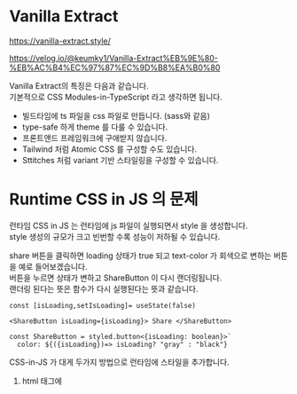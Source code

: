 # Vanilla Extract

https://vanilla-extract.style/

https://velog.io/@keumky1/Vanilla-Extract%EB%9E%80-%EB%AC%B4%EC%97%87%EC%9D%B8%EA%B0%80

Vanilla Extract의 특징은 다음과 같습니다.  
기본적으로 CSS Modules-in-TypeScript 라고 생각하면 됩니다.

- 빌드타임에 ts 파일을 css 파일로 만듭니다. (sass와 같음)
- type-safe 하게 theme 를 다룰 수 있습니다.
- 프론트앤드 프레임워크에 구애받지 않습니다.
- Tailwind 처럼 Atomic CSS 를 구성할 수도 있습니다.
- Sttitches 처럼 variant 기반 스타일링을 구성할 수 있습니다.

# Runtime CSS in JS 의 문제

런타임 CSS in JS 는 런타임에 js 파일이 실행되면서 style 을 생성합니다.  
style 생성의 규모가 크고 빈번할 수록 성능이 저하될 수 있습니다.

share 버튼을 클릭하면 loading 상태가 true 되고 text-color 가 회색으로 변하는 버튼을 예로 들어보겠습니다.  
버튼을 누르면 상태가 변하고 ShareButton 이 다시 랜더링됩니다.  
랜더링 된다는 뜻은 함수가 다시 실행된다는 뜻과 같습니다.

```tsx
const [isLoading,setIsLoading]= useState(false)

<ShareButton isLoading={isLoading}> Share </ShareButton>

const ShareButton = styled.button<{isLoading: boolean}>`
  color: ${({isLoading})=> isLoading? "gray" : "black"}
```

CSS-in-JS 가 대게 두가지 방법으로 런타임에 스타일을 추가합니다.

1. html <head> 태그에 <style> 태그를 만들어서 삽입하는 방법
2. CSSStyleSheet.insertRule 을 사용해서 CSSOM 에 직접 삽입
   CSS Object Model 은 자바스크립트에서 CSS 를 조작 할 수 있게 해주는 API

`study.git/프론트/CSS-in-JS_CSS-in-CSS/CSS-in-JS/emotion.md` 참고!

## CSS-in-JS 성능문제

https://itnext.io/how-to-increase-css-in-js-performance-by-175x-f30ddeac6bce
